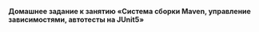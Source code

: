 **Домашнее задание к занятию «Система сборки Maven, управление зависимостями, автотесты на JUnit5»**
